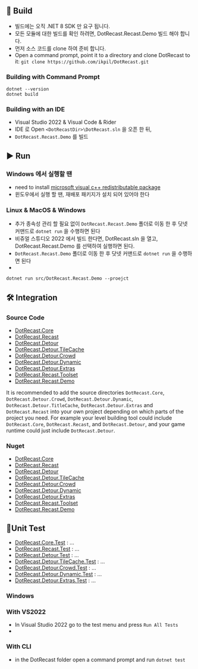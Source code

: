 ﻿
## 🔨 Build
- 빌드에는 오직  .NET 8 SDK 만 요구 됩니다.
- 모든 모듈에 대한 빌드를 확인 하려면, DotRecast.Recast.Demo 빌드 해야 합니다. 
- 먼저 소스 코드를 clone 하여 준비 합니다.
- Open a command prompt, point it to a directory and clone DotRecast to it: `git clone https://github.com/ikpil/DotRecast.git`

### Building with Command Prompt
```shell
dotnet --version
dotnet build
```

### Building with an IDE
- Visual Studio 2022 & Visual Code & Rider 
- IDE 로 Open `<DotRecastDir>\DotRecast.sln` 을 오픈 한 뒤, 
- `DotRecast.Recast.Demo` 를 빌드

## ▶️ Run
### Windows 에서 실행할 땐 
- need to install [microsoft visual c++ redistributable package](https://learn.microsoft.com/en-us/cpp/windows/latest-supported-vc-redist)
- 윈도우에서 실행 할 땐, 재배포 패키지가 설치 되어 있어야 한다
 
### Linux & MacOS & Windows
- 추가 종속성 관리 할 필요 없이  `DotRecast.Recast.Demo` 폴더로 이동 한 후 닷넷 커맨드로 `dotnet run` 을 수행하면 된다
- 비쥬얼 스튜디오 2022 에서 빌드 한다면, DotRecast.sln 을 열고, DotRecast.Recast.Demo 를 선택하여 실행하면 된다.
- `DotRecast.Recast.Demo` 폴더로 이동 한 후 닷넷 커맨드로 `dotnet run` 을 수행하면 된다
- 
```shell
dotnet run src/DotRecast.Recast.Demo --proejct
```

## 🛠️ Integration

### Source Code
- [DotRecast.Core](src/DotRecast.Core)
- [DotRecast.Recast](src/DotRecast.Recast)
- [DotRecast.Detour](src/DotRecast.Detour)
- [DotRecast.Detour.TileCache](src/DotRecast.Detour.TileCache)
- [DotRecast.Detour.Crowd](src/DotRecast.Detour.Crowd)
- [DotRecast.Detour.Dynamic](src/DotRecast.Detour.Dynamic)
- [DotRecast.Detour.Extras](src/DotRecast.Detour.Extras)
- [DotRecast.Recast.Toolset](src/DotRecast.Recast.Toolset)
- [DotRecast.Recast.Demo](src/DotRecast.Recast.Demo)

It is recommended to add the source directories
`DotRecast.Core`,
`DotRecast.Detour.Crowd`,
`DotRecast.Detour.Dynamic`,
`DotRecast.Detour.TitleCache`,
`DotRecast.Detour.Extras` and
`DotRecast.Recast`
into your own project depending on which parts of the project you need.
For example your level building tool could include `DotRecast.Core`, `DotRecast.Recast`,
and `DotRecast.Detour`, and your game runtime could just include `DotRecast.Detour`.

### Nuget

- [DotRecast.Core](https://www.nuget.org/packages/DotRecast.Core)
- [DotRecast.Recast](https://www.nuget.org/packages/DotRecast.Recast)
- [DotRecast.Detour](https://www.nuget.org/packages/DotRecast.Detour)
- [DotRecast.Detour.TileCache](https://www.nuget.org/packages/DotRecast.Detour.TileCache)
- [DotRecast.Detour.Crowd](https://www.nuget.org/packages/DotRecast.Detour.Crowd)
- [DotRecast.Detour.Dynamic](https://www.nuget.org/packages/DotRecast.Detour.Dynamic)
- [DotRecast.Detour.Extras](https://www.nuget.org/packages/DotRecast.Detour.Extras)
- [DotRecast.Recast.Toolset](https://www.nuget.org/packages/DotRecast.Recast.Toolset)
- [DotRecast.Recast.Demo](https://www.nuget.org/packages/DotRecast.Recast.Demo)

## 🚦Unit Test

- [DotRecast.Core.Test](test/DotRecast.Core.Test) : ...
- [DotRecast.Recast.Test](test/DotRecast.Recast.Test) : ...
- [DotRecast.Detour.Test](test/DotRecast.Detour.Test) : ...
- [DotRecast.Detour.TileCache.Test](test/DotRecast.Detour.TileCache.Test) : ...
- [DotRecast.Detour.Crowd.Test](test/DotRecast.Detour.Crowd.Test) : ...
- [DotRecast.Detour.Dynamic.Test](test/DotRecast.Detour.Dynamic.Test) : ...
- [DotRecast.Detour.Extras.Test](test/DotRecast.Detour.Extras.Test) : ...

### Windows

### With VS2022
- In Visual Studio 2022 go to the test menu and press `Run All Tests`
- 
### With CLI
- in the DotRecast folder open a command prompt and run `dotnet test`

